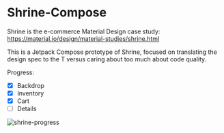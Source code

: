 # Shrine-Compose

Shrine is the e-commerce Material Design case study: https://material.io/design/material-studies/shrine.html

This is a Jetpack Compose prototype of Shrine, focused on translating the design spec to the T versus caring about too much about code quality.

Progress:

- [x] Backdrop
- [x] Inventory
- [x] Cart
- [ ] Details

![shrine-progress](https://user-images.githubusercontent.com/1253402/116843122-d2328300-ab93-11eb-843f-87f53647cae9.gif)
